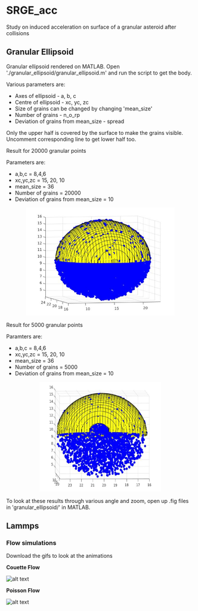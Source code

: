 # SRGE_acc
Study on induced acceleration on surface of a granular asteroid after collisions

## Granular Ellipsoid
Granular ellipsoid rendered on MATLAB. Open './granular_ellipsoid/granular_ellipsoid.m' and run the script to get the body.

Various parameters are:
 * Axes of ellipsoid - a, b, c
 * Centre of ellipsoid - xc, yc, zc
 * Size of grains can be changed by changing 'mean_size'
 * Number of grains - n_o_rp
 * Deviation of grains from mean_size - spread
 
Only the upper half is covered by the surface to make the grains visible. Uncomment corresponding line to get 
lower half too.

Result for 20000 granular points

Parameters are:
 * a,b,c = 8,4,6
 * xc,yc,zc = 15, 20, 10
 * mean_size = 36
 * Number of grains = 20000
 * Deviation of grains from mean_size = 10

<p align="center">
  <img width="399" height="289" src="https://raw.githubusercontent.com/Stav42/SRGE_acc/main/granular_ellipsoid/granular_ellipsoid_20000.png">
</p>

Result for 5000 granular points

Paramters are:
 * a,b,c = 8,4,6
 * xc,yc,zc = 15, 20, 10
 * mean_size = 36
 * Number of grains = 5000
 * Deviation of grains from mean_size = 10

<p align="center">
  <img width="326" height="294" src="https://raw.githubusercontent.com/Stav42/SRGE_acc/main/granular_ellipsoid/granular_ellipsoid_5000.jpg">
</p>

To look at these results through various angle and zoom, open up .fig files in 'granular_ellipsoid/' in MATLAB.


## Lammps 

### Flow simulations

Download the gifs to look at the animations

**Couette Flow**

![alt text](https://raw.githubusercontent.com/Stav42/SRGE_acc/main/lammps/flow/couette.gif "Couette Flow")

**Poisson Flow**

![alt text](https://im6.ezgif.com/tmp/ezgif-6-5e935146b645.gif "Poisson Flow")




